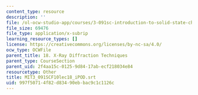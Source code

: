 ```yaml
---
content_type: resource
description: ''
file: /ol-ocw-studio-app/courses/3-091sc-introduction-to-solid-state-chemistry-fall-2010/997f50714f82d83490ebbac9c1c1126c_MIT3_091SCF10lec18_iPOD.srt
file_size: 69476
file_type: application/x-subrip
learning_resource_types: []
license: https://creativecommons.org/licenses/by-nc-sa/4.0/
ocw_type: OCWFile
parent_title: 18. X-Ray Diffraction Techniques
parent_type: CourseSection
parent_uid: 2f4aa15c-0125-9d84-17ab-ecf218034e84
resourcetype: Other
title: MIT3_091SCF10lec18_iPOD.srt
uid: 997f5071-4f82-d834-90eb-bac9c1c1126c
---
```

